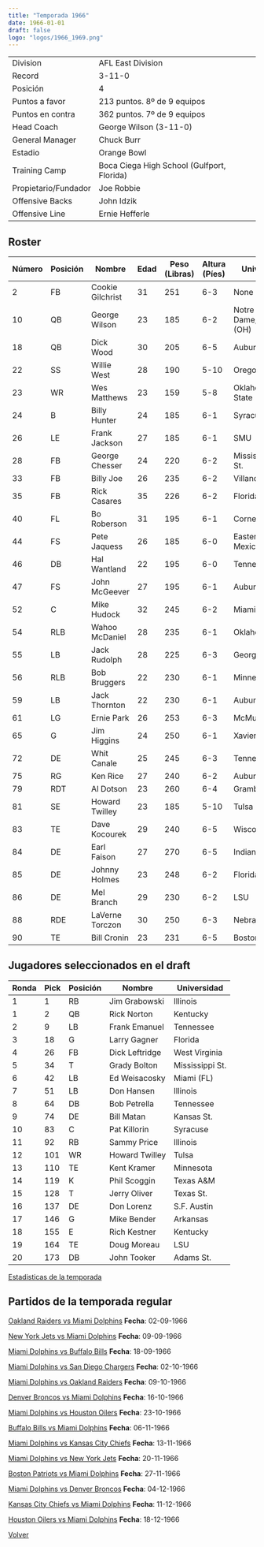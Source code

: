 ```yaml
---
title: "Temporada 1966"
date: 1966-01-01
draft: false
logo: "logos/1966_1969.png"
---
```


|                      |                      |
|-------------------------|---------------------------|
| Division               | AFL East Division            |
| Record                 | 3-11-0              |
| Posición               | 4            |
| Puntos a favor         | 213 puntos. 8º de 9 equipos           |
| Puntos en contra       | 362 puntos. 7º de 9 equipos       |
| Head Coach             | George Wilson (3-11-0)               |
| General Manager        | Chuck Burr      |
| Estadio                | Orange Bowl             |
| Training Camp          | Boca Ciega High School (Gulfport, Florida)        |
| Propietario/Fundador | Joe Robbie |
| Offensive Backs | John Idzik |
| Offensive Line | Ernie Hefferle |


## Roster

| Número | Posición | Nombre           | Edad | Peso (Libras) | Altura (Píes) | Universidad          |
|--------|----------|------------------|------|---------------|---------------|----------------------|
| 2 | FB | Cookie Gilchrist | 31 | 251 | 6-3 | None |
| 10 | QB | George Wilson | 23 | 185 | 6-2 | Notre Dame,Xavier (OH) |
| 18 | QB | Dick Wood | 30 | 205 | 6-5 | Auburn |
| 22 | SS | Willie West | 28 | 190 | 5-10 | Oregon |
| 23 | WR | Wes Matthews | 23 | 159 | 5-8 | Oklahoma St.,NE State (OK) |
| 24 | B | Billy Hunter | 24 | 185 | 6-1 | Syracuse |
| 26 | LE | Frank Jackson | 27 | 185 | 6-1 | SMU |
| 28 | FB | George Chesser | 24 | 220 | 6-2 | Mississippi,Delta St. |
| 33 | FB | Billy Joe | 26 | 235 | 6-2 | Villanova |
| 35 | FB | Rick Casares | 35 | 226 | 6-2 | Florida |
| 40 | FL | Bo Roberson | 31 | 195 | 6-1 | Cornell |
| 44 | FS | Pete Jaquess | 26 | 185 | 6-0 | Eastern New Mexico |
| 46 | DB | Hal Wantland | 22 | 195 | 6-0 | Tennessee |
| 47 | FS | John McGeever | 27 | 195 | 6-1 | Auburn |
| 52 | C | Mike Hudock | 32 | 245 | 6-2 | Miami (FL) |
| 54 | RLB | Wahoo McDaniel | 28 | 235 | 6-1 | Oklahoma |
| 55 | LB | Jack Rudolph | 28 | 225 | 6-3 | Georgia Tech |
| 56 | RLB | Bob Bruggers | 22 | 230 | 6-1 | Minnesota |
| 59 | LB | Jack Thornton | 22 | 230 | 6-1 | Auburn |
| 61 | LG | Ernie Park | 26 | 253 | 6-3 | McMurry |
| 65 | G | Jim Higgins | 24 | 250 | 6-1 | Xavier (OH) |
| 72 | DE | Whit Canale | 25 | 245 | 6-3 | Tennessee |
| 75 | RG | Ken Rice | 27 | 240 | 6-2 | Auburn |
| 79 | RDT | Al Dotson | 23 | 260 | 6-4 | Grambling St. |
| 81 | SE | Howard Twilley | 23 | 185 | 5-10 | Tulsa |
| 83 | TE | Dave Kocourek | 29 | 240 | 6-5 | Wisconsin |
| 84 | DE | Earl Faison | 27 | 270 | 6-5 | Indiana |
| 85 | DE | Johnny Holmes | 23 | 248 | 6-2 | Florida A&M |
| 86 | DE | Mel Branch | 29 | 230 | 6-2 | LSU |
| 88 | RDE | LaVerne Torczon | 30 | 250 | 6-3 | Nebraska |
| 90 | TE | Bill Cronin | 23 | 231 | 6-5 | Boston Col. |


## Jugadores seleccionados en el draft

| Ronda | Pick | Posición | Nombre           | Universidad          |
|-------|------|----------|------------------|----------------------|
| 1 | 1 | RB | Jim Grabowski | Illinois |
| 1 | 2 | QB | Rick Norton | Kentucky |
| 2 | 9 | LB | Frank Emanuel | Tennessee |
| 3 | 18 | G | Larry Gagner | Florida |
| 4 | 26 | FB | Dick Leftridge | West Virginia |
| 5 | 34 | T | Grady Bolton | Mississippi St. |
| 6 | 42 | LB | Ed Weisacosky | Miami (FL) |
| 7 | 51 | LB | Don Hansen | Illinois |
| 8 | 64 | DB | Bob Petrella | Tennessee |
| 9 | 74 | DE | Bill Matan | Kansas St. |
| 10 | 83 | C | Pat Killorin | Syracuse |
| 11 | 92 | RB | Sammy Price | Illinois |
| 12 | 101 | WR | Howard Twilley | Tulsa |
| 13 | 110 | TE | Kent Kramer | Minnesota |
| 14 | 119 | K | Phil Scoggin | Texas A&M |
| 15 | 128 | T | Jerry Oliver | Texas St. |
| 16 | 137 | DE | Don Lorenz | S.F. Austin |
| 17 | 146 | G | Mike Bender | Arkansas |
| 18 | 155 | E | Rich Kestner | Kentucky |
| 19 | 164 | TE | Doug Moreau | LSU |
| 20 | 173 | DB | John Tooker | Adams St. |



[Estadisticas de la temporada](/historia/stats/1966)

## Partidos de la temporada regular

[Oakland Raiders vs Miami Dolphins](/historia/partidos/oak-mia-19660902) **Fecha**: 02-09-1966

[New York Jets vs Miami Dolphins](/historia/partidos/nyj-mia-19660909) **Fecha**: 09-09-1966

[Miami Dolphins vs Buffalo Bills](/historia/partidos/mia-buf-19660918) **Fecha**: 18-09-1966

[Miami Dolphins vs San Diego Chargers](/historia/partidos/mia-sd-19661002) **Fecha**: 02-10-1966

[Miami Dolphins vs Oakland Raiders](/historia/partidos/mia-oak-19661009) **Fecha**: 09-10-1966

[Denver Broncos vs Miami Dolphins](/historia/partidos/den-mia-19661016) **Fecha**: 16-10-1966

[Miami Dolphins vs Houston Oilers](/historia/partidos/mia-hou-19661023) **Fecha**: 23-10-1966

[Buffalo Bills vs Miami Dolphins](/historia/partidos/buf-mia-19661106) **Fecha**: 06-11-1966

[Miami Dolphins vs Kansas City Chiefs](/historia/partidos/mia-kc-19661113) **Fecha**: 13-11-1966

[Miami Dolphins vs New York Jets](/historia/partidos/mia-nyj-19661120) **Fecha**: 20-11-1966

[Boston Patriots vs Miami Dolphins](/historia/partidos/bos-mia-19661127) **Fecha**: 27-11-1966

[Miami Dolphins vs Denver Broncos](/historia/partidos/mia-den-19661204) **Fecha**: 04-12-1966

[Kansas City Chiefs vs Miami Dolphins](/historia/partidos/kc-mia-19661211) **Fecha**: 11-12-1966

[Houston Oilers vs Miami Dolphins](/historia/partidos/hou-mia-19661218) **Fecha**: 18-12-1966





[Volver](/historia)
